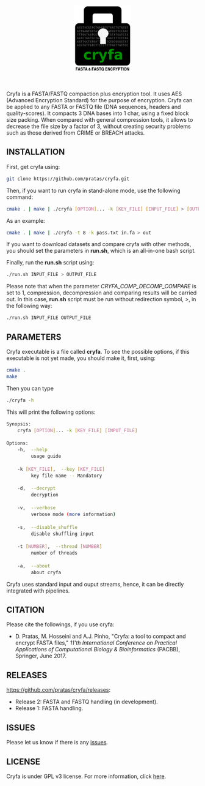 <p align="center"><img src="imgs/logo.png" 
alt="Cryfa" width="150" border="0" /></p>
<br>

Cryfa is a FASTA/FASTQ compaction plus encryption tool.
It uses AES (Advanced Encryption Standard) for the purpose of encryption.
Cryfa can be applied to any FASTA or FASTQ file (DNA sequences, headers and quality-scores).
It compacts 3 DNA bases into 1 char, using a fixed block size packing.
When compared with general compression tools, it allows to decrease the file size by a factor of 3, without creating security problems such as those derived from CRIME or BREACH attacks.


## INSTALLATION
First, get cryfa using:
```bash
git clone https://github.com/pratas/cryfa.git
```
Then, if you want to run cryfa in stand-alone mode, use the following command:
```bash
cmake . | make | ./cryfa [OPTION]... -k [KEY_FILE] [INPUT_FILE] > [OUTPUT_FILE]
```
As an example:
```bash
cmake . | make | ./cryfa -t 8 -k pass.txt in.fa > out
```
If you want to download datasets and compare cryfa with other methods, you should set the parameters in **run.sh**, which is an all-in-one bash script.

Finally, run the **run.sh** script using:
```bash
./run.sh INPUT_FILE > OUTPUT_FILE
```
Please note that when the parameter *CRYFA_COMP_DECOMP_COMPARE* is set to 1, compression, decompression and comparing results will be carried out. In this case, **run.sh** script must be run without redirection symbol, *>*, in the following way:
```bash
./run.sh INPUT_FILE OUTPUT_FILE
```

## PARAMETERS
Cryfa executable is a file called **cryfa**. To see the possible options, if this executable is not yet made, you should make it, first, using:
```bash
cmake .
make
```
Then you can type
```bash
./cryfa -h
```

This will print the following options:
```bash
Synopsis:
    cryfa [OPTION]... -k [KEY_FILE] [INPUT_FILE]

Options:
    -h,  --help
         usage guide

    -k [KEY_FILE],  --key [KEY_FILE]
         key file name -- Mandatory

    -d,  --decrypt
         decryption

    -v,  --verbose
         verbose mode (more information)

    -s,  --disable_shuffle
         disable shuffling input

    -t [NUMBER],  --thread [NUMBER]
         number of threads

    -a,  --about
         about cryfa
```
Cryfa uses standard input and ouput streams, hence, it can be directly integrated with pipelines.

## CITATION
Please cite the followings, if you use cryfa:
* D. Pratas, M. Hosseini and A.J. Pinho, "Cryfa: a tool to compact and encrypt FASTA files," *11'th International Conference on Practical Applications of Computational Biology & Bioinformatics* (PACBB), Springer, June 2017.

## RELEASES
https://github.com/pratas/cryfa/releases:

* Release 2: FASTA and FASTQ handling (in development).
* Release 1: FASTA handling.

## ISSUES
Please let us know if there is any [issues](https://github.com/pratas/cryfa/issues).

## LICENSE
Cryfa is under GPL v3 license. For more information, click [here](http://www.gnu.org/licenses/gpl-3.0.html).